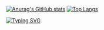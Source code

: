 [![Anurag's GitHub stats](https://github-readme-stats.vercel.app/api?username=Leon840113&theme=ambient_gradient&show_icons=true)](https://github.com/Leon840113)
[![Top Langs](https://github-readme-stats.vercel.app/api/top-langs/?username=Leon840113&theme=ambient_gradient)](https://github.com/Leon840113)

[![Typing SVG](https://readme-typing-svg.herokuapp.com?font=Fira+Code&size=25&duration=1000&pause=500&color=781C68&background=FFF5E100&center=true&vCenter=true&multiline=true&width=150&height=150&lines=%E5%BA%8A%E5%89%8D%E6%98%8E%E6%9C%88%E5%85%89;%E7%96%91%E6%98%AF%E5%9C%B0%E4%B8%8A%E9%9C%9C;%E8%88%89%E9%A0%AD%E6%9C%9B%E6%98%8E%E6%9C%88;%E4%BD%8E%E9%A0%AD%E5%90%83%E4%BE%BF%E7%95%B6)](https://git.io/typing-svg)

